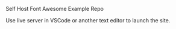 Self Host Font Awesome Example Repo

Use live server in VSCode or another text editor to launch the site.